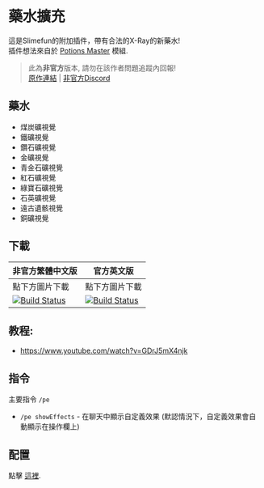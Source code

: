 # 藥水擴充
這是Slimefun的附加插件，帶有合法的X-Ray的新藥水!<br>
插件想法來自於 [Potions Master](https://www.curseforge.com/minecraft/mc-mods/potionsmaster) 模組.

> 此為**非官方**版本, 請勿在該作者問題追蹤內回報! <br>
> [原作連結](https://github.com/EpicPlayerA10/PotionExpansion) | [非官方Discord](https://discord.gg/GF4CwjFXT9)

## 藥水
- 煤炭礦視覺
- 鐵礦視覺
- 鑽石礦視覺
- 金礦視覺
- 青金石礦視覺
- 紅石礦視覺
- 綠寶石礦視覺
- 石英礦視覺
- 遠古遺骸視覺
- 銅礦視覺

## 下載
| 非官方繁體中文版 | 官方英文版 |
| -------- | -------- |
| 點下方圖片下載 | 點下方圖片下載 |
| [![Build Status](https://xmikux.github.io/builds/SlimeTraditionalTranslation/PotionExpansion/master/badge.svg)](https://xmikux.github.io/builds/SlimeTraditionalTranslation/PotionExpansion/master) | [![Build Status](https://thebusybiscuit.github.io/builds/EpicPlayerA10/PotionExpansion/master/badge.svg)](https://thebusybiscuit.github.io/builds/EpicPlayerA10/PotionExpansion/master) |

## 教程:
- https://www.youtube.com/watch?v=GDrJ5mX4njk

## 指令
主要指令 `/pe`
- `/pe showEffects` - 在聊天中顯示自定義效果 (默認情況下，自定義效果會自動顯示在操作欄上)

## 配置
點擊 [這裡](https://github.com/EpicPlayerA10/PotionExpansion/wiki).
